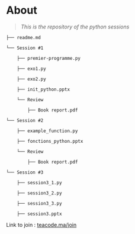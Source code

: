 # About

> *This is the repository of the python sessions*

    ├── readme.md

    └── Session #1

        ├── premier-programme.py
        
        ├── exo1.py
        
        ├── exo2.py
        
        ├── init_python.pptx
        
        └── Review
        
            ├── Book report.pdf

    └── Session #2

        ├── example_function.py
        
        ├── fonctions_python.pptx
        
        └── Review
        
            ├── Book report.pdf

    └── Session #3
        
        ├── session3_1.py
        
        ├── session3_2.py
        
        ├── session3_3.py
        
        ├── session3.pptx

Link to join : [teacode.ma/join](https://teacode.ma/join)
